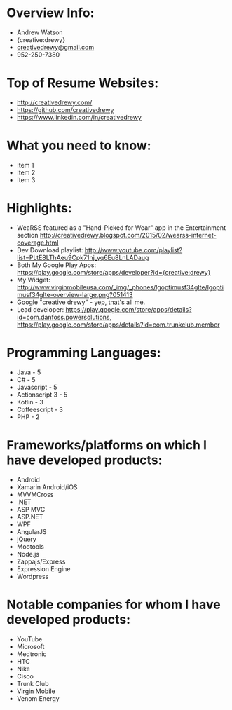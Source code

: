 # Overview Info:

- Andrew Watson
- {creative:drewy}
- creativedrewy@gmail.com
- 952-250-7380

# Top of Resume Websites:

- http://creativedrewy.com/
- https://github.com/creativedrewy
- https://www.linkedin.com/in/creativedrewy

# What you need to know:

- Item 1
- Item 2
- Item 3

# Highlights:

- WeaRSS featured as a "Hand-Picked for Wear" app in the Entertainment section http://creativedrewy.blogspot.com/2015/02/wearss-internet-coverage.html
- Dev Download playlist: http://www.youtube.com/playlist?list=PLtE8LThAeu9Cpk71nj_yq6Eu8LnLADaug
- Both My Google Play Apps: https://play.google.com/store/apps/developer?id={creative:drewy}
- My Widget: http://www.virginmobileusa.com/_img/_phones/lgoptimusf34glte/lgoptimusf34glte-overview-large.png?051413
- Google "creative drewy" - yep, that's all me.
- Lead developer: https://play.google.com/store/apps/details?id=com.danfoss.powersolutions, https://play.google.com/store/apps/details?id=com.trunkclub.member

# Programming Languages:

- Java - 5
- C# - 5
- Javascript - 5
- Actionscript 3 - 5
- Kotlin - 3
- Coffeescript - 3
- PHP - 2

# Frameworks/platforms on which I have developed products:

- Android
- Xamarin Android/iOS
- MVVMCross
- .NET
- ASP MVC
- ASP.NET
- WPF
- AngularJS
- jQuery
- Mootools
- Node.js
- Zappajs/Express
- Expression Engine
- Wordpress

# Notable companies for whom I have developed products:

- YouTube
- Microsoft
- Medtronic
- HTC
- Nike
- Cisco
- Trunk Club
- Virgin Mobile
- Venom Energy
